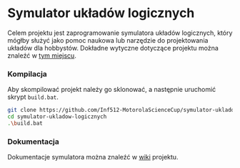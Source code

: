 # Symulator układów logicznych

Celem projektu jest zaprogramowanie symulatora układów logicznych, który mógłby służyć jako pomoc naukowa lub narzędzie do projektowania układów dla hobbystów. Dokładne wytyczne dotyczące projektu można znaleźć w [tym miejscu](https://science-cup.pl/wp-content/uploads/2021/11/MSC_2021_Symulator_ukladow_logicznych.pdf).


### Kompilacja

Aby skompilować projekt należy go sklonować, a następnie uruchomić skrypt `build.bat`.

```sh
git clone https://github.com/Inf512-MotorolaScienceCup/symulator-ukladow-logicznych.git
cd symulator-ukladow-logicznych
.\build.bat
```

### Dokumentacja 

Dokumentacje symulatora można znaleźć w [wiki](https://github.com/Inf512-MotorolaScienceCup/symulator-ukladow-logicznych/wiki) projektu.
